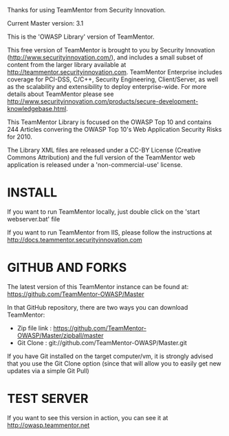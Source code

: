 Thanks for using TeamMentor from Security Innovation.

Current Master version: 3.1

This is the 'OWASP Library' version of TeamMentor. 

This free version of TeamMentor is brought to you by Security Innovation (http://www.securityinnovation.com/), and includes a small subset of content from the larger library available at http://teammentor.securityinnovation.com. TeamMentor Enterprise includes coverage for PCI-DSS, C/C++, Security Engineering, Client/Server, as well as the scalability and extensibility to deploy enterprise-wide. For more details about TeamMentor please see http://www.securityinnovation.com/products/secure-development-knowledgebase.html.

This TeamMentor Library is focused on the OWASP Top 10 and contains 244 Articles convering the OWASP Top 10's Web Application Security Risks for 2010. 

The Library XML files are released under a CC-BY License (Creative Commons Attribution) and the full version of the TeamMentor web application is released under a 'non-commercial-use' license. 


# INSTALL

If you want to run TeamMentor locally, just double click on the 'start webserver.bat' file

If you want to run TeamMentor from IIS, please follow the instructions at http://docs.teammentor.securityinnovation.com


# GITHUB AND FORKS

The latest version of this TeamMentor instance can be found at: https://github.com/TeamMentor-OWASP/Master

In that GitHub repository, there are two ways you can download TeamMentor:

* Zip file link : https://github.com/TeamMentor-OWASP/Master/zipball/master
* Git Clone     : git://github.com/TeamMentor-OWASP/Master.git

If you have Git installed on the target computer/vm, it is strongly advised that you use the Git Clone option (since that will allow you to easily get new updates via a simple Git Pull)

# TEST SERVER

If you want to see this version in action, you can see it at http://owasp.teammentor.net
